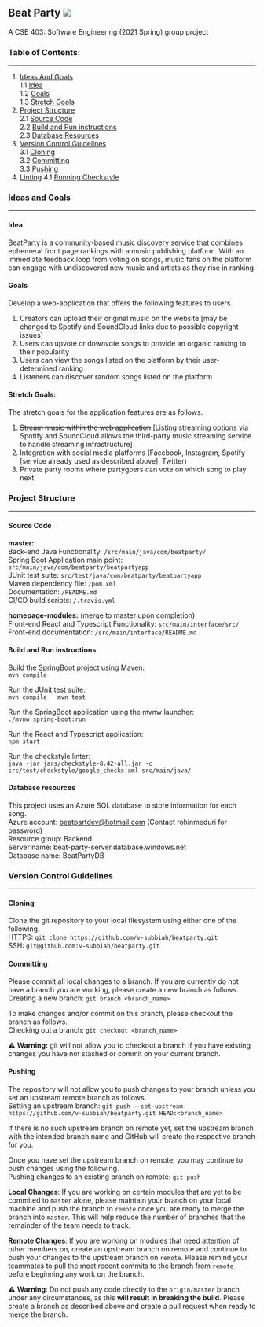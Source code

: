 ## Beat Party ![](https://travis-ci.com/v-subbiah/beatparty.svg?token=MWpStGKXXEjsTeLgMJyz&branch=master)
  
A CSE 403: Software Engineering (2021 Spring) group project  
  
### Table of Contents:
---
1. [Ideas And Goals](#ideas-and-goals)  
  1.1 [Idea](#idea)  
  1.2 [Goals](#goals)  
  1.3 [Stretch Goals](#stretch-goals)  
2. [Project Structure](#project-structure)  
  2.1 [Source Code](#source-code)  
  2.2 [Build and Run instructions](#build-and-run-instructions)  
  2.3 [Database Resources](#database-resources)  
3. [Version Control Guidelines](#version-control-guidelines)  
  3.1 [Cloning](#cloning)  
  3.2 [Committing](#committing)  
  3.3 [Pushing](#pushing)  
4. [Linting](#linting)
  4.1 [Running Checkstyle](#running-checkstyle)  
  
### Ideas and Goals
---
#### Idea
BeatParty is a community-based music discovery service that combines ephemeral front page rankings with a music publishing platform. With an immediate feedback loop from voting on songs, music fans on the platform can engage with undiscovered new music and artists as they rise in ranking.  
  
#### Goals
Develop a web-application that offers the following features to users.  
1. Creators can upload their original music on the website [may be changed to Spotify and SoundCloud links due to possible copyright issues]
2. Users can upvote or downvote songs to provide an organic ranking to their popularity
3. Users can view the songs listed on the platform by their user-determined ranking
4. Listeners can discover random songs listed on the platform
  
#### Stretch Goals:
The stretch goals for the application features are as follows.
1. ~~Stream music within the web application~~ [Listing streaming options via Spotify and SoundCloud allows the third-party music streaming service to handle streaming infrastructure]
2. Integration with social media platforms (Facebook, Instagram, ~~Spotify~~ [service already used as described above], Twitter)
3. Private party rooms where partygoers can vote on which song to play next
   
### Project Structure
---
#### Source Code
**master:**  
Back-end Java Functionality: `/src/main/java/com/beatparty/`  
Spring Boot Application main point: `src/main/java/com/beatparty/beatpartyapp`  
JUnit test suite: `src/test/java/com/beatparty/beatpartyapp`  
Maven dependency file: `/pom.xml`  
Documentation: `/README.md`  
CI/CD build scripts: `/.travis.yml`  
  
**homepage-modules:** (merge to master upon completion)  
Front-end React and Typescript Functionality: `src/main/interface/src/`  
Front-end documentation: `/src/main/interface/README.md`  
  
#### Build and Run instructions
Build the SpringBoot project using Maven:  
`mvn compile`  
  
Run the JUnit test suite:  
`mvn compile  
mvn test`  
  
Run the SpringBoot application using the mvnw launcher:  
`./mvnw spring-boot:run`  
  
Run the React and Typescript application:  
`npm start`  
  
Run the checkstyle linter:  
`java -jar jars/checkstyle-8.42-all.jar -c src/test/checkstyle/google_checks.xml src/main/java/`  
  
#### Database resources
This project uses an Azure SQL database to store information for each song.  
  Azure account: beatpartdev@hotmail.com (Contact rohinmeduri for password)  
  Resource group: Backend  
  Server name: beat-party-server.database.windows.net  
  Database name: BeatPartyDB  
  
### Version Control Guidelines
---
#### Cloning
Clone the git repository to your local filesystem using either one of the following.  
HTTPS: `git clone https://github.com/v-subbiah/beatparty.git`  
SSH: `git@github.com:v-subbiah/beatparty.git`  
  
#### Committing
Please commit all local changes to a branch. If you are currently do not have a branch you are working, please create a new branch as follows.  
Creating a new branch: `git branch <branch_name>`  
  
To make changes and/or commit on this branch, please checkout the branch as follows.  
Checking out a branch: `git checkout <branch_name>`  
  
⚠️ **Warning:** git will not allow you to checkout a branch if you have existing changes you have not stashed or commit on your current branch.  
  
#### Pushing
The repository will not allow you to push changes to your branch unless you set an upstream remote branch as follows.  
Setting an upstream branch: `git push --set-upstream https://github.com/v-subbiah/beatparty.git HEAD:<branch_name>`  
  
If there is no such upstream branch on remote yet, set the upstream branch with the intended branch name and GitHub will create the respective branch for you.  
  
Once you have set the upstream branch on remote, you may continue to push changes using the following.  
Pushing changes to an existing branch on remote: `git push`  
  
**Local Changes**: If you are working on certain modules that are yet to be commited to `master` alone, please maintain your branch on your local machine and push the branch to `remote` once you are ready to merge the branch into `master`. This will help reduce the number of branches that the remainder of the team needs to track.
  
**Remote Changes**: If you are working on modules that need attention of other members on, create an upstream branch on remote and continue to push your changes to the upstream branch on `remote`.  Please remind your teammates to pull the most recent commits to the branch from `remote` before beginning any work on the branch.  
  
⚠️ **Warning**: Do not push any code directly to the `origin/master` branch under any circumstances, as this **will result in breaking the build**. Please create a branch as described above and create a pull request when ready to merge the branch.
